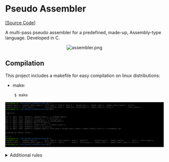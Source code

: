 # Pseudo Assembler

[[Source Code]][src]

[src]:          ./source

A multi-pass pseudo assembler for a predefined, made-up, Assembly-type language.
Developed in C.

<p align="center">
<img src="./images/assembler.png" alt="assembler.png" width="499" height="133">
</p>

## Compilation

This project includes a makefile for easy compilation on linux distributions:

* make:

```sh
    $ make
```

<p align="center">
  <img src="./images/make.png" alt="make.png" width="738">
</p>

<details><summary>Additional rules</summary>

</br>

* compile:

```sh
    $ make compile
```

<p align="center">
  <img src="./images/compile.png" alt="compile.png" width="738">
</p>

* clean:

```sh
    $ make clean
```

<p align="center">
  <img src="./images/clean.png" alt="clean.png" width="738">
</p>

* rm:

```sh
    $ make rm
```

<p align="center">
  <img src="./images/rm.png" alt="rm.png" width="738">
</p>

* full_clean:

```sh
    $ make full_clean
```

<p align="center">
  <img src="./images/full_clean.png" alt="full_clean.png" width="738">
</p>

## Usage

The input should consist of one assembly file with the following extension - '.asm'.
The output should consist of three files, with the following extensions - '.bin', '.ent' and '.ext'.

```sh
    $ ./assembler.out [name_of_file].asm
```

<p align="center">
  <img src="./images/example_run.png" alt="example_run.png" width="738">
</p>
